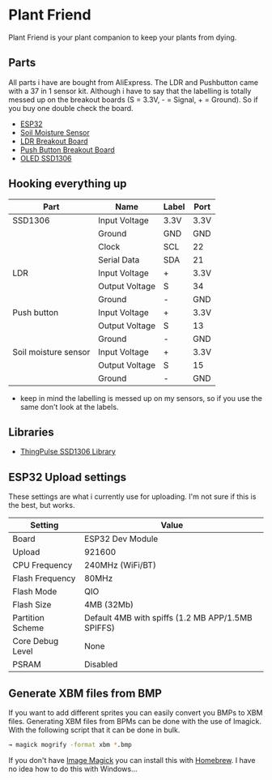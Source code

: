 # Plant Friend
Plant Friend is your plant companion to keep your plants from dying.

## Parts
All parts i have are bought from AliExpress. The LDR and Pushbutton came with a 37 in 1 sensor kit. Although i have to say that the labelling is totally messed up on the breakout boards (S = 3.3V, - = Signal, + = Ground). So if you buy one double check the board.

- [ESP32](https://nl.aliexpress.com/item/32835521420.html)
- [Soil Moisture Sensor](https://nl.aliexpress.com/item/1830729489.html)
- [LDR Breakout Board](https://nl.aliexpress.com/item/32826716396.html)
- [Push Button Breakout Board](https://nl.aliexpress.com/item/32826716396.html)
- [OLED SSD1306](https://nl.aliexpress.com/item/32697467585.html)

## Hooking everything up
| Part | Name | Label | Port |
| --- | --- | --- | -- |
| SSD1306 | Input Voltage | 3.3V | 3.3V |
| | Ground | GND | GND |
| | Clock | SCL | 22 |
| | Serial Data | SDA |  21 |
| LDR | Input Voltage | + | 3.3V |
| | Output Voltage | S | 34 |
| | Ground | - | GND |
| Push button | Input Voltage | + | 3.3V |
| | Output Voltage | S | 13 |
| | Ground | - | GND |
| Soil moisture sensor | Input Voltage | + | 3.3V |
| | Output Voltage | S | 15 |
| | Ground | - | GND |

* keep in mind the labelling is messed up on my sensors, so if you use the same don't look at the labels.

## Libraries
- [ThingPulse SSD1306 Library](https://github.com/ThingPulse/esp8266-oled-ssd1306)

## ESP32 Upload settings
These settings are what i currently use for uploading. I'm not sure if this is the best, but works.

| Setting | Value |
| --- | --- |
| Board | ESP32 Dev Module |
| Upload | 921600 |
| CPU Frequency | 240MHz (WiFi/BT) |
| Flash Frequency | 80MHz |
| Flash Mode | QIO |
| Flash Size | 4MB (32Mb) |
| Partition Scheme | Default 4MB with spiffs (1.2 MB APP/1.5MB SPIFFS) |
| Core Debug Level | None |
| PSRAM | Disabled |

## Generate XBM files from BMP
If you want to add different sprites you can easily convert you BMPs to XBM files. Generating XBM files from BPMs can be done with the use of Imagick. With the following script that it can be done in bulk.

```zsh
→ magick mogrify -format xbm *.bmp
```

If you don't have [Image Magick](https://formulae.brew.sh/formula/imagemagick) you can install this with [Homebrew](https://brew.sh). I have no idea how to do this with Windows...
